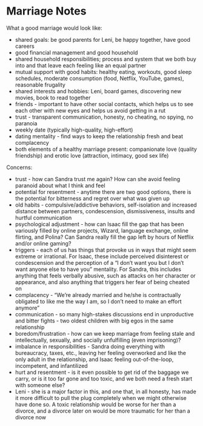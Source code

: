 # Marriage Notes

What a good marriage would look like:

* shared goals: be good parents for Leni, be happy together, have good careers
* good financial management and good household
* shared household responsibilities; process and system that we both buy into and that leave each feeling like an equal partner
* mutual support with good habits: healthy eating, workouts, good sleep schedules, moderate consumption (food, Netflix, YouTube, games), reasonable frugality
* shared interests and hobbies: Leni, board games, discovering new movies, book to read together
* friends - important to have other social contacts, which helps us to see each other with new eyes and helps us avoid getting in a rut
* trust - transparent communication, honesty, no cheating, no spying, no paranoia
* weekly date (typically high-quality, high-effort)
* dating mentality - find ways to keep the relationship fresh and beat complacency
* both elements of a healthy marriage present: companionate love (quality friendship) and erotic love (attraction, intimacy, good sex life)

Concerns:

* trust - how can Sandra trust me again? How can she avoid feeling paranoid about what I think and feel
* potential for resentment - anytime there are two good options, there is the potential for bitterness and regret over what was given up
* old habits - compulsive/addictive behaviors, self-isolation and increased distance between partners, condescension, dismissiveness, insults and hurtful communication
* psychological adjustment - how can Isaac fill the gap that has been variously filled by online projects, Wizard, language exchange, online flirting, and Polina? Can Sandra really fill the gap left by hours of Netflix and/or online gaming?
* triggers - each of us has things that provoke us in ways that might seem extreme or irrational. For Isaac, these include perceived disinterest or condescension and the perception of a “I don’t want you but I don’t want anyone else to have you” mentality. For Sandra, this includes anything that feels verbally abusive, such as attacks on her character or appearance, and also anything that triggers her fear of being cheated on
* complacency - “We’re already married and he/she is contractually obligated to like me the way I am, so I don’t need to make an effort anymore”
* communication - so many high-stakes discussions end in unproductive and bitter fights - two oldest children with big egos in the same relationship
* boredom/frustration - how can we keep marriage from feeling stale and intellectually, sexually, and socially unfulfilling (even imprisoning)?
* imbalance in responsibilities - Sandra doing everything with bureaucracy, taxes, etc., leaving her feeling overworked and like the only adult in the relationship, and Isaac feeling out-of-the-loop, incompetent, and infantilized
* hurt and resentment - is it even possible to get rid of the baggage we carry, or is it too far gone and too toxic, and we both need a fresh start with someone else?
* Leni - she is a major factor in this, and one that, in all honesty, has made it more difficult to pull the plug completely when we might otherwise have done so. A toxic relationship would be worse for her than a divorce, and a divorce later on would be more traumatic for her than a divorce now
